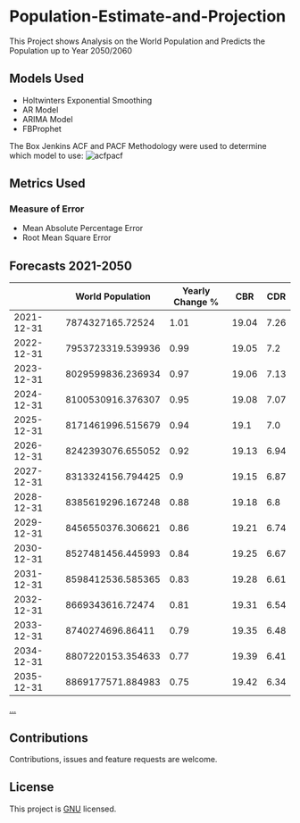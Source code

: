 # Population-Estimate-and-Projection

This Project shows Analysis on the World Population and Predicts the Population up to Year 2050/2060

## Models Used
- Holtwinters Exponential Smoothing
- AR Model
- ARIMA Model
- FBProphet

The Box Jenkins ACF and PACF Methodology were used to determine which model to use:
![acfpacf](https://user-images.githubusercontent.com/28939122/141448495-e160bccc-04a7-4a1b-ab12-34bfaec1a4d4.png)

## Metrics Used
### Measure of Error
- Mean Absolute Percentage Error
- Root Mean Square Error

## Forecasts 2021-2050
|            | World Population  | Yearly Change % | CBR   | CDR  |
|------------|-------------------|-----------------|-------|------|
| 2021-12-31 | 7874327165.72524  | 1.01            | 19.04 | 7.26 |
| 2022-12-31 | 7953723319.539936 | 0.99            | 19.05 | 7.2  |
| 2023-12-31 | 8029599836.236934 | 0.97            | 19.06 | 7.13 |
| 2024-12-31 | 8100530916.376307 | 0.95            | 19.08 | 7.07 |
| 2025-12-31 | 8171461996.515679 | 0.94            | 19.1  | 7.0  |
| 2026-12-31 | 8242393076.655052 | 0.92            | 19.13 | 6.94 |
| 2027-12-31 | 8313324156.794425 | 0.9             | 19.15 | 6.87 |
| 2028-12-31 | 8385619296.167248 | 0.88            | 19.18 | 6.8  |
| 2029-12-31 | 8456550376.306621 | 0.86            | 19.21 | 6.74 |
| 2030-12-31 | 8527481456.445993 | 0.84            | 19.25 | 6.67 |
| 2031-12-31 | 8598412536.585365 | 0.83            | 19.28 | 6.61 |
| 2032-12-31 | 8669343616.72474  | 0.81            | 19.31 | 6.54 |
| 2033-12-31 | 8740274696.86411  | 0.79            | 19.35 | 6.48 |
| 2034-12-31 | 8807220153.354633 | 0.77            | 19.39 | 6.41 |
| 2035-12-31 | 8869177571.884983 | 0.75            | 19.42 | 6.34 |
[...](https://github.com/ProsperChuks/Population-Estimate-and-Projection/files/7526691/World.Population.Projections.csv)


## Contributions
Contributions, issues and feature requests are welcome.

## License
This project is [GNU](https://github.com/ProsperChuks/Population-Estimate-and-Projection/blob/main/LICENSE) licensed.
